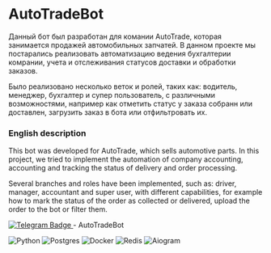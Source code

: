 # AutoTradeBot


Данный бот был разработан для комании AutoTrade, которая занимается продажей автомобильных запчатей.
В данном проекте мы постарались реализовать автоматизацию ведения бухгалтерии комрании, учета и отслеживания статусов доставки и обработки заказов.

Было реализовано несколько веток и ролей, таких как: водитель, менеджер, бухгалтер и супер пользователь, с различными возможностями, например 
как отметить статус у заказа собранн или доставлен, загрузить заказ в бота или отфильтровать их.

### English description

This bot was developed for AutoTrade, which sells automotive parts.
In this project, we tried to implement the automation of company accounting, accounting and tracking the status of delivery and order processing.

Several branches and roles have been implemented, such as: driver, manager, accountant and super user, with different capabilities, for example
how to mark the status of the order as collected or delivered, upload the order to the bot or filter them.

<a href="https://t.me/AUTOTRADEMOSCOW_BOT">
    <img src="https://img.shields.io/badge/Telegram-blue?style=for-the-badge&logo=telegram&logoColor=white" alt="Telegram Badge"/>
</a> - AutoTradeBot




![Python](https://img.shields.io/badge/python-090909?style=for-the-badge&logo=python&logoColor=ffdd54)
![Postgres](https://img.shields.io/badge/postgres-090909?style=for-the-badge&logo=postgresql&logoColor=blue)
![Docker](https://img.shields.io/badge/docker-090909?style=for-the-badge&logo=docker&logoColor=blue)
![Redis](https://img.shields.io/badge/redis-090909?style=for-the-badge&logo=redis&logoColor=red)
![Aiogram](https://img.shields.io/badge/aiogram-090909?style=for-the-badge&logo=aiogram&logoColor=red)
